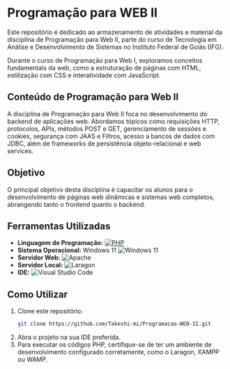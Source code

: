 # Programação para WEB II

Este repositório é dedicado ao armazenamento de atividades e material da disciplina de Programação para Web II, parte do curso de Tecnologia em Análise e Desenvolvimento de Sistemas no Instituto Federal de Goiás (IFG). 

Durante o curso de Programação para Web I, exploramos conceitos fundamentais da web, como a estruturação de páginas com HTML, estilização com CSS e interatividade com JavaScript.

## Conteúdo de Programação para Web II

A disciplina de Programação para Web II foca no desenvolvimento do backend de aplicações web. Abordamos tópicos como requisições HTTP, protocolos, APIs, métodos POST e GET, gerenciamento de sessões e cookies, segurança com JAAS e Filtros, acesso a bancos de dados com JDBC, além de frameworks de persistência objeto-relacional e web services.

## Objetivo

O principal objetivo desta disciplina é capacitar os alunos para o desenvolvimento de páginas web dinâmicas e sistemas web completos, abrangendo tanto o frontend quanto o backend.

## Ferramentas Utilizadas

- **Linguagem de Programação:** [![PHP](https://img.shields.io/badge/PHP-8.3-777BB4.svg?style=for-the-badge&logo=php&logoColor=white)](https://www.php.net/)
- **Sistema Operacional:** Windows 11
  ![Windows 11](https://img.shields.io/badge/Windows%2011-0078D7.svg?style=for-the-badge&logo=Windows&logoColor=white)
- **Servidor Web:**
  ![Apache](https://img.shields.io/badge/Apache-D42029.svg?style=for-the-badge&logo=apache&logoColor=white)
- **Servidor Local:**
  ![Laragon](https://img.shields.io/badge/Laragon-FB7A24.svg?style=for-the-badge&logo=laragon&logoColor=white)
- **IDE:**
  ![Visual Studio Code](https://img.shields.io/badge/Visual%20Studio%20Code-007ACC.svg?style=for-the-badge&logo=visual-studio-code&logoColor=white)


## Como Utilizar

1. Clone este repositório:
   ```bash
   git clone https://github.com/Takeshi-mi/Programacao-WEB-II.git
2. Abra o projeto na sua IDE preferida.
3. Para executar os códigos PHP, certifique-se de ter um ambiente de desenvolvimento configurado corretamente, como o Laragon, XAMPP ou WAMP.

